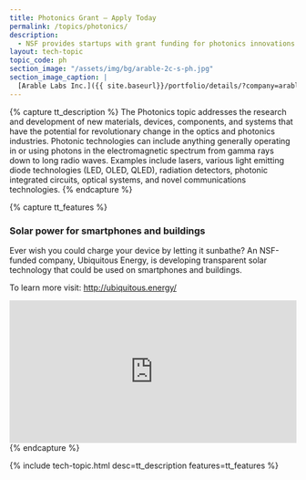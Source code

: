 ```yaml
---
title: Photonics Grant – Apply Today
permalink: /topics/photonics/
description: 
  - NSF provides startups with grant funding for photonics innovations. 
layout: tech-topic
topic_code: ph
section_image: "/assets/img/bg/arable-2c-s-ph.jpg"
section_image_caption: |
  [Arable Labs Inc.]({{ site.baseurl}}/portfolio/details/?company=arable-labs-inc#arable-labs-inc)’s advanced microclimate and crop growth monitoring device, the Mark.
---
```

{% capture tt_description %}
The Photonics topic addresses the research and development of new materials, devices, components, and systems that have the potential for revolutionary change in the optics and photonics industries. Photonic technologies can include anything generally operating in or using photons in the electromagnetic spectrum from gamma rays down to long radio waves. Examples include lasers, various light emitting diode technologies (LED, OLED, QLED), radiation detectors, photonic integrated circuits, optical systems, and novel communications technologies.
{% endcapture %}

{% capture tt_features %}
<div class="usa-section usa-content usa-grid">
  <div class="image-video">
    <div class="usa-width-one-half">
      <h3>Solar power for smartphones and buildings</h3>
      <p>Ever wish you could charge your device by letting it sunbathe? An NSF-funded company, Ubiquitous Energy, is developing transparent solar technology that could be used on smartphones and buildings.</p>
      <p>To learn more visit: <a href="http://ubiquitous.energy/">http://ubiquitous.energy/</a></p>
    </div>
    <div class="usa-width-one-half">
      <iframe sandbox="allow-same-origin allow-scripts" title="Ubiquitous Energy" width="100%" height="250" src="https://www.youtube.com/embed/5AXu-kGjwHE" frameborder="0" allowfullscreen=""></iframe>
    </div>
  </div>
</div>
{% endcapture %}

{% include tech-topic.html desc=tt_description features=tt_features %}

